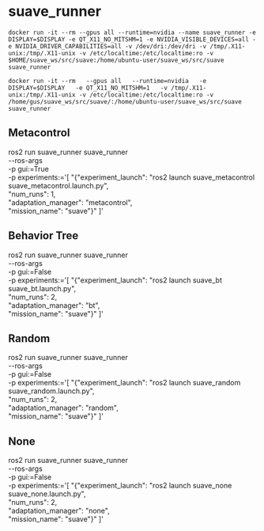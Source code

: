 # suave_runner

```
docker run -it --rm --gpus all --runtime=nvidia --name suave_runner -e DISPLAY=$DISPLAY -e QT_X11_NO_MITSHM=1 -e NVIDIA_VISIBLE_DEVICES=all -e NVIDIA_DRIVER_CAPABILITIES=all -v /dev/dri:/dev/dri -v /tmp/.X11-unix:/tmp/.X11-unix -v /etc/localtime:/etc/localtime:ro -v $HOME/suave_ws/src/suave:/home/ubuntu-user/suave_ws/src/suave suave_runner
```

```
docker run -it --rm   --gpus all   --runtime=nvidia   -e DISPLAY=$DISPLAY   -e QT_X11_NO_MITSHM=1   -v /tmp/.X11-unix:/tmp/.X11-unix -v /etc/localtime:/etc/localtime:ro -v /home/gus/suave_ws/src/suave/:/home/ubuntu-user/suave_ws/src/suave suave_runner
```


## Metacontrol
ros2 run suave_runner suave_runner \
  --ros-args \
  -p gui:=True \
  -p experiments:='[
    "{\"experiment_launch\": \"ros2 launch suave_metacontrol suave_metacontrol.launch.py\", \
      \"num_runs\": 1, \
      \"adaptation_manager\": \"metacontrol\", \
      \"mission_name\": \"suave\"}"
  ]'

## Behavior Tree
ros2 run suave_runner suave_runner \
  --ros-args \
  -p gui:=False \
  -p experiments:='[
    "{\"experiment_launch\": \"ros2 launch suave_bt suave_bt.launch.py\", \
      \"num_runs\": 2, \
      \"adaptation_manager\": \"bt\", \
      \"mission_name\": \"suave\"}"
  ]'

## Random

ros2 run suave_runner suave_runner \
  --ros-args \
  -p gui:=False \
  -p experiments:='[
    "{\"experiment_launch\": \"ros2 launch suave_random suave_random.launch.py\", \
      \"num_runs\": 2, \
      \"adaptation_manager\": \"random\", \
      \"mission_name\": \"suave\"}"
  ]'

## None

ros2 run suave_runner suave_runner \
  --ros-args \
  -p gui:=False \
  -p experiments:='[
    "{\"experiment_launch\": \"ros2 launch suave_none suave_none.launch.py\", \
      \"num_runs\": 2, \
      \"adaptation_manager\": \"none\", \
      \"mission_name\": \"suave\"}"
  ]'


